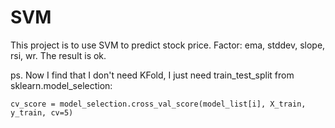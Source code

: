 # SVM
This project is to use SVM to predict stock price. Factor: ema, stddev, slope, rsi, wr.
The result is ok.

ps. Now I find that I don't need KFold, I just need train_test_split from sklearn.model_selection:

```
cv_score = model_selection.cross_val_score(model_list[i], X_train, y_train, cv=5)
```
